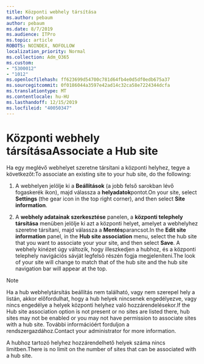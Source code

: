 ```yaml
---
title: Központi webhely társítása
ms.author: pebaum
author: pebaum
ms.date: 8/7/2019
ms.audience: ITPro
ms.topic: article
ROBOTS: NOINDEX, NOFOLLOW
localization_priority: Normal
ms.collection: Adm_O365
ms.custom:
- "5300012"
- "1012"
ms.openlocfilehash: ff623699d54700c781d64fb4e0d5df0edb675a37
ms.sourcegitcommit: 0f0186044a3597e42ad14c32ca58e7224344dcfa
ms.translationtype: MT
ms.contentlocale: hu-HU
ms.lasthandoff: 12/15/2019
ms.locfileid: "40050347"
---
```

# <a name="associate-a-hub-site"></a><span data-ttu-id="f9c94-102">Központi webhely társítása</span><span class="sxs-lookup"><span data-stu-id="f9c94-102">Associate a Hub site</span></span>

<span data-ttu-id="f9c94-103">Ha egy meglévő webhelyet szeretne társítani a központi helyhez, tegye a következőt:</span><span class="sxs-lookup"><span data-stu-id="f9c94-103">To associate an existing site to your hub site, do the following:</span></span>
  
1. <span data-ttu-id="f9c94-104">A webhelyen jelölje ki a **Beállítások** (a jobb felső sarokban lévő fogaskerék ikon), majd válassza a **helyadatok**pontot.</span><span class="sxs-lookup"><span data-stu-id="f9c94-104">On your site, select **Settings** (the gear icon in the top right corner), and then select **Site information**.</span></span>

2. <span data-ttu-id="f9c94-105">A **webhely adatainak szerkesztése** panelen, a **központi telephely társítása** menüben jelölje ki azt a központi helyet, amelyet a webhelyhez szeretne társítani, majd válassza a **Mentés**parancsot.</span><span class="sxs-lookup"><span data-stu-id="f9c94-105">In the **Edit site information** panel, in the **Hub site association** menu, select the hub site that you want to associate your your site, and then select **Save**.</span></span> <span data-ttu-id="f9c94-106">A webhely kinézet úgy változik, hogy illeszkedjen a hubhoz, és a központi telephely navigációs sávját legfelsõ részén fogja megjeleníteni.</span><span class="sxs-lookup"><span data-stu-id="f9c94-106">The look of your site will change to match that of the hub site and the hub site navigation bar will appear at the top.</span></span>

 > [!Note]
><span data-ttu-id="f9c94-107">Ha a hub webhelytársítás beállítás nem található, vagy nem szerepel hely a listán, akkor előfordulhat, hogy a hub helyek nincsenek engedélyezve, vagy nincs engedélye a helyek központi helyhez való hozzárendelésekor.</span><span class="sxs-lookup"><span data-stu-id="f9c94-107">If the Hub site association option is not present or no sites are listed there, hub sites may not be enabled or you may not have permission to associate sites with a hub site.</span></span> <span data-ttu-id="f9c94-108">További információért forduljon a rendszergazdához.</span><span class="sxs-lookup"><span data-stu-id="f9c94-108">Contact your administrator for more information.</span></span>
>
><span data-ttu-id="f9c94-109">A hubhoz tartozó helyhez hozzárendelhető helyek száma nincs limitben.</span><span class="sxs-lookup"><span data-stu-id="f9c94-109">There is no limit on the number of sites that can be associated with a hub site.</span></span>
  